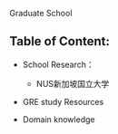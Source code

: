 Graduate School

## Table of Content:

- School Research：
  
  - NUS新加坡国立大学

- GRE study Resources

- Domain knowledge